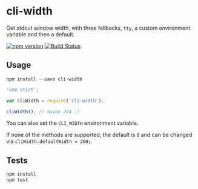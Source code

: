 cli-width
=========

Get stdout window width, with three fallbacks, `tty`, a custom environment variable and then a default.

[![npm version](https://badge.fury.io/js/cli-width.svg)](http://badge.fury.io/js/cli-width)
[![Build Status](https://travis-ci.org/knownasilya/cli-width.svg)](https://travis-ci.org/knownasilya/cli-width)

## Usage

```
npm install --save cli-width
```

```js
'use stict';

var cliWidth = require('cli-width');

cliWidth(); // maybe 204 :)
```

You can also set the `CLI_WIDTH` environment variable.

If none of the methods are supported, the default is `0` and
can be changed via `cliWidth.defaultWidth = 200;`.

## Tests

```bash
npm install
npm test
```

